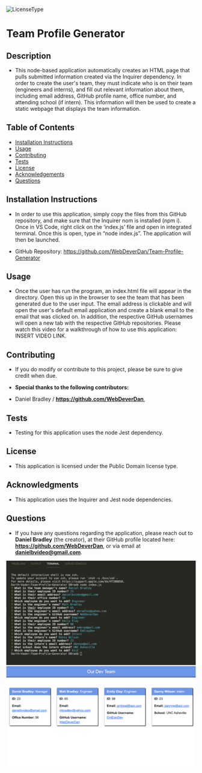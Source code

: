 

  ![LicenseType](https://img.shields.io/badge/License%3A%20-Public%20Domain-green)
  # Team Profile Generator
  
  ## Description
  
  * This node-based application automatically creates an HTML page that pulls submitted information created via the Inquirer dependency. In order to create the user's team, they must indicate who is on their team (engineers and interns), and fill out relevant information about them, including email address, GitHub profile name, office number, and attending school (if intern). This information will then be used to create a static webpage that displays the team information. 
  
  ## Table of Contents
  
  * [Installation Instructions](#Installation-Instructions)
  * [Usage](#Usage)
  * [Contributing](#Contributing)
  * [Tests](#Tests)
  * [License](#License)
  * [Acknowledgements](#Acknowledgements)
  * [Questions](#Questions)
  
  ## Installation Instructions
  
  * In order to use this application, simply copy the files from this GitHub repository, and make sure that the Inquirer nom is installed (npm i). Once in VS Code, right click on the ‘index.js’ file and open in integrated terminal. Once this is open, type in “node index.js”. The application will then be launched. 

  * GitHub Repository: https://github.com/WebDeverDan/Team-Profile-Generator

  
  ## Usage
  
  * Once the user has run the program, an index.html file will appear in the directory. Open this up in the browser to see the team that has been generated due to the user input. The email address is clickable and will open the user's default email application and create a blank email to the email that was clicked on. In addition, the respective GitHub usernames will open a new tab with the respective GitHub repositories. Please watch this video for a walkthrough of how to use this application: INSERT VIDEO LINK. 
  
  ## Contributing
  
  * If you do modify or contribute to this project, please be sure to give credit when due. 
  
  * **Special thanks to the following contributors:** 
  * Daniel Bradley / **https://github.com/WebDeverDan**,
  
  ## Tests
  
  * Testing for this application uses the node Jest dependency.
  
  ## License
  
  * This application is licensed under the Public Domain license type.
  
  ## Acknowledgments
  
  * This application uses the Inquirer and Jest node dependencies.
  
  ## Questions
  * If you have any questions regarding the application, please reach out to **Daniel Bradley** (the creator), at their GitHub profile located here: **https://github.com/WebDeverDan**, or via email at **danielbvideo@gmail.com**.

  ![Image 1 of application:](https://github.com/WebDeverDan/Team-Profile-Generator/blob/4f05e2cc1ea7b736bb33c97625d3257aa668688e/Screenshots/Node%20Interface%20.png)
  ![Image 2 of application:](https://github.com/WebDeverDan/Team-Profile-Generator/blob/4f05e2cc1ea7b736bb33c97625d3257aa668688e/Screenshots/HTML%20Page.png)



  